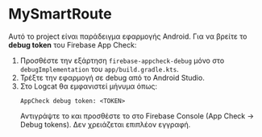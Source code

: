 # MySmartRoute

Αυτό το project είναι παράδειγμα εφαρμογής Android. Για να βρείτε το **debug token** του Firebase App Check:

1. Προσθέστε την εξάρτηση `firebase-appcheck-debug` μόνο στο `debugImplementation` του `app/build.gradle.kts`.
2. Τρέξτε την εφαρμογή σε debug από το Android Studio.
3. Στο Logcat θα εμφανιστεί μήνυμα όπως:
   ```
   AppCheck debug token: <TOKEN>
   ```
   Αντιγράψτε το και προσθέστε το στο Firebase Console (App Check → Debug tokens). Δεν χρειάζεται επιπλέον εγγραφή.

